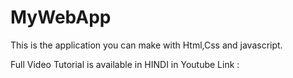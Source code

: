 # MyWebApp
This is the application you can make with Html,Css and javascript.

Full Video Tutorial is available in HINDI in Youtube Link : 
